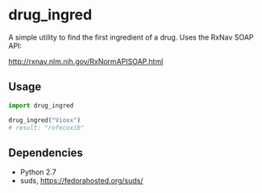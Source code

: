 # drug_ingred

A simple utility to find the first ingredient of a drug. Uses the RxNav SOAP API:

http://rxnav.nlm.nih.gov/RxNormAPISOAP.html

## Usage

```python
import drug_ingred

drug_ingred("Vioxx")
# result: "rofecoxib"
```

## Dependencies

- Python 2.7
- suds, <https://fedorahosted.org/suds/>


